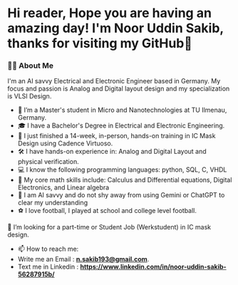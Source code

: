 # Hi reader, Hope you are having an amazing day! I'm Noor Uddin Sakib, thanks for visiting my GitHub👋
### 👨‍💻 About Me

I'm an AI savvy Electrical and Electronic Engineer based in Germany. My focus and passion is Analog and Digital layout design and my specialization is VLSI Design.

- 🌱 I’m a Master's student in Micro and Nanotechnologies at TU Ilmenau, Germany.
- 🎓 I have a Bachelor's Degree in Electrical and Electronic Engineering.
- 🚀 I just finished a 14-week, in-person, hands-on training in IC Mask Design using Cadence Virtuoso.
- 🛠️ I have hands-on experience in: Analog and Digital Layout and physical verification.
- 💻 I know the following programming languages: python, SQL, C, VHDL
- 🧠 My core math skills include: Calculus and Differential equations, Digital Electronics, and Linear algebra
- 🤖 I am AI savvy and do not shy away from using Gemini or ChatGPT to clear my understanding
- ⚽ I love football, I played at school and college level football.

👯 I’m looking for a part-time or Student Job (Werkstudent) in IC mask design.
- 📫 How to reach me:
- Write me an Email : **n.sakib193@gmail.com**.
- Text me in Linkedin : **https://www.linkedin.com/in/noor-uddin-sakib-56287915b/**
